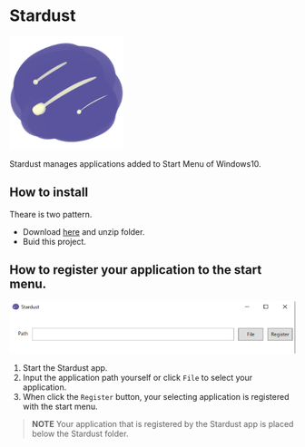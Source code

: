# Stardust

<img src="./resouces/StardustAppIcon.png" width="200px">

Stardust manages applications added to Start Menu of Windows10.

## How to install

Theare is two pattern.

- Download [here](https://github.com/yasukotelin/Stardust/releases) and unzip folder.
- Buid this project.

## How to register your application to the start menu.

<img src="./resouces/app-image.png">

1. Start the Stardust app.
2. Input the application path yourself or click `File` to select your application.
3. When click the `Register` button, your selecting application is registered with the start menu. 

> **NOTE** Your application that is registered by the Stardust app is placed below the Stardust folder.